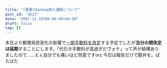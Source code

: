 ```yaml
---
title: "[重要]danmaq個人通販について"
post_id: "3623"
date: "2007-11-19T00:00:00+09:00"
draft: false
tag: []
---
```



本日より郵便局民営化の影響で[一部手数料を改定](https://www1n.sppd.ne.jp/danmaq.com/e-danmaq/index.cgi?type=info#11)する予定でしたが**当分の間改定は延期**することにします。「代引き手数料が高過ぎだヴォケ」って声が結構ありましたので……えぇ自分でも痛いほど同意ですorz 今日は報告だけで勘弁を。ばたばた
